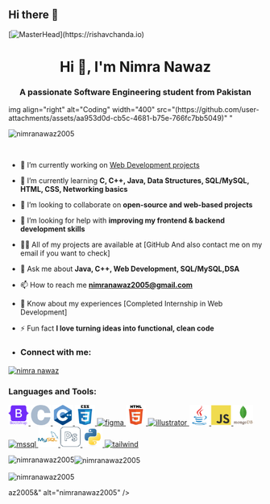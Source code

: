 ## Hi there 👋

<!--
**nimranawaz2005/nimranawaz2005** is a ✨ _special_ ✨ repository because its `README.md` (this file) appears on your GitHub profile.

Here are some ideas to get you started:

- 🔭 I’m currently working on ...
- 🌱 I’m currently learning ...
- 👯 I’m looking to collaborate on ...
- 🤔 I’m looking for help with ...
- 💬 Ask me about ...
- 📫 How to reach me: ...
- 😄 Pronouns: ...
- ⚡ Fun fact: ...
-->
[![MasterHead](https://1.bp.blogspot.com/-7A4WynwLsM...)](https://rishavchanda.io)
<h1 align="center">Hi 👋, I'm Nimra Nawaz</h1>
<h3 align="center">A passionate Software Engineering student from Pakistan</h3>
img align="right" alt="Coding" width="400" src="(https://github.com/user-attachments/assets/aa953d0d-cb5c-4681-b75e-766fc7bb5049)"
"

<p align="left"> <img src="https://komarev.com/ghpvc/?username=nimranawaz2005&label=Profile%20views&color=0e75b6&style=flat" alt="nimranawaz2005" /> </p>

<p align="left"> <a href="https://twitter.com/" target="blank"><img src="![images](https://github.com/user-attachments/assets/aaead22d-e0c8-42f7-bdee-8a42adfe7be4)
" alt="" /></a> </p>

- 🔭 I’m currently working on [Web Development projects](file:///C:/Users/Nimra%20Nawaz/Downloads/pirus%20(1).html)

- 🌱 I’m currently learning **C, C++, Java, Data Structures, SQL/MySQL, HTML, CSS, Networking basics**

- 👯 I’m looking to collaborate on **open-source and web-based projects**

- 🤝 I’m looking for help with **improving my frontend & backend development skills**

- 👨‍💻 All of my projects are available at [GitHub And also contact me on my email if you want to check]

- 💬 Ask me about **Java, C++, Web Development, SQL/MySQL,DSA**

- 📫 How to reach me **nimranawaz2005@gmail.com**

- 📄 Know about my experiences [Completed Internship in Web Development]

- ⚡ Fun fact **I love turning ideas into functional, clean code**
- <h3 align="left">Connect with me:</h3>
<p align="left">
  <a href="https://facebook.com/nimra.nawaz" target="_blank">
    <img align="center" src="https://raw.githubusercontent.com/rahuldkjain/github-profile-readme-generator/master/src/images/icons/Social/facebook.svg" alt="nimra nawaz" height="30" width="40" />
  </a>
</p>

<h3 align="left">Languages and Tools:</h3>
<p align="left">
  <a href="https://getbootstrap.com" target="_blank" rel="noreferrer">
    <img src="https://raw.githubusercontent.com/devicons/devicon/master/icons/bootstrap/bootstrap-plain-wordmark.svg" alt="bootstrap" width="40" height="40"/>
  </a>
  <a href="https://www.cprogramming.com/" target="_blank" rel="noreferrer">
    <img src="https://raw.githubusercontent.com/devicons/devicon/master/icons/c/c-original.svg" alt="c" width="40" height="40"/>
  </a>
  <a href="https://www.w3schools.com/cpp/" target="_blank" rel="noreferrer">
    <img src="https://raw.githubusercontent.com/devicons/devicon/master/icons/cplusplus/cplusplus-original.svg" alt="cplusplus" width="40" height="40"/>
  </a>
  <a href="https://www.w3schools.com/css/" target="_blank" rel="noreferrer">
    <img src="https://raw.githubusercontent.com/devicons/devicon/master/icons/css3/css3-original-wordmark.svg" alt="css3" width="40" height="40"/>
  </a>
  <a href="https://www.figma.com/" target="_blank" rel="noreferrer">
    <img src="https://www.vectorlogo.zone/logos/figma/figma-icon.svg" alt="figma" width="40" height="40"/>
  </a>
  <a href="https://www.w3.org/html/" target="_blank" rel="noreferrer">
    <img src="https://raw.githubusercontent.com/devicons/devicon/master/icons/html5/html5-original-wordmark.svg" alt="html5" width="40" height="40"/>
  </a>
  <a href="https://www.adobe.com/in/products/illustrator.html" target="_blank" rel="noreferrer">
    <img src="https://www.vectorlogo.zone/logos/adobe_illustrator/adobe_illustrator-icon.svg" alt="illustrator" width="40" height="40"/>
  </a>
  <a href="https://www.java.com" target="_blank" rel="noreferrer">
    <img src="https://raw.githubusercontent.com/devicons/devicon/master/icons/java/java-original.svg" alt="java" width="40" height="40"/>
  </a>
  <a href="https://developer.mozilla.org/en-US/docs/Web/JavaScript" target="_blank" rel="noreferrer">
    <img src="https://raw.githubusercontent.com/devicons/devicon/master/icons/javascript/javascript-original.svg" alt="javascript" width="40" height="40"/>
  </a>
  <a href="https://www.mongodb.com/" target="_blank" rel="noreferrer">
    <img src="https://raw.githubusercontent.com/devicons/devicon/master/icons/mongodb/mongodb-original-wordmark.svg" alt="mongodb" width="40" height="40"/>
  </a>
  <a href="https://www.microsoft.com/en-us/sql-server" target="_blank" rel="noreferrer">
    <img src="https://www.svgrepo.com/show/303229/microsoft-sql-server-logo.svg" alt="mssql" width="40" height="40"/>
  </a>
  <a href="https://www.mysql.com/" target="_blank" rel="noreferrer">
    <img src="https://raw.githubusercontent.com/devicons/devicon/master/icons/mysql/mysql-original-wordmark.svg" alt="mysql" width="40" height="40"/>
  </a>
  <a href="https://www.photoshop.com/en" target="_blank" rel="noreferrer">
    <img src="https://raw.githubusercontent.com/devicons/devicon/master/icons/photoshop/photoshop-line.svg" alt="photoshop" width="40" height="40"/>
  </a>
  <a href="https://www.python.org" target="_blank" rel="noreferrer">
    <img src="https://raw.githubusercontent.com/devicons/devicon/master/icons/python/python-original.svg" alt="python" width="40" height="40"/>
  </a>
  <a href="https://tailwindcss.com/" target="_blank" rel="noreferrer">
    <img src="https://www.vectorlogo.zone/logos/tailwindcss/tailwindcss-icon.svg" alt="tailwind" width="40" height="40"/>
  </a>
</p>

<!-- GitHub Stats -->
<p>
  <img align="left" src="https://github-readme-stats.vercel.app/api/top-langs?username=nimranawaz2005&show_icons=true&locale=en&layout=compact" alt="nimranawaz2005" />
</p>

<p>
  <img align="center" src="https://github-readme-stats.vercel.app/api?username=nimranawaz2005&show_icons=true&locale=en" alt="nimranawaz2005" />
</p>

<p>
  <img align="center" src="https://github-readme-streak-stats.herokuapp.com?user=nimranawaz2005" alt="nimranawaz2005" />
</p>


az2005&" alt="nimranawaz2005" /></p>
